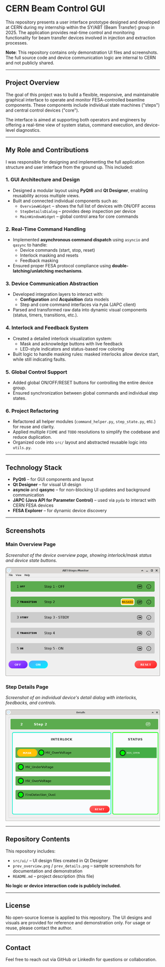 # CERN Beam Control GUI

This repository presents a user interface prototype designed and developed at CERN during my internship within the SY/ABT (Beam Transfer) group in 2025. The application provides real-time control and monitoring functionality for beam transfer devices involved in injection and extraction processes.

**Note**: This repository contains only demonstration UI files and screenshots. The full source code and device communication logic are internal to CERN and not publicly shared.

---

## Project Overview

The goal of this project was to build a flexible, responsive, and maintainable graphical interface to operate and monitor FESA-controlled beamline components. These components include individual state machines ("steps") and central control devices ("core").

The interface is aimed at supporting both operators and engineers by offering a real-time view of system status, command execution, and device-level diagnostics.

---

## My Role and Contributions

I was responsible for designing and implementing the full application structure and user interface from the ground up. This included:

### 1. GUI Architecture and Design

- Designed a modular layout using **PyQt6** and **Qt Designer**, enabling reusability across multiple views.
- Built and connected individual components such as:
  - `OverviewWidget` – shows the full list of devices with ON/OFF access
  - `StepDetailsDialog` – provides deep inspection per device
  - `MainWindowWidget` – global control area for core commands

### 2. Real-Time Command Handling

- Implemented **asynchronous command dispatch** using `asyncio` and `qasync` to handle:
  - Device commands (start, stop, reset)
  - Interlock masking and resets
  - Feedback masking
- Ensured proper FESA protocol compliance using **double-latching/unlatching mechanisms**.

### 3. Device Communication Abstraction

- Developed integration layers to interact with:
  - **Configuration** and **Acquisition** data models
  - Step and core command interfaces via `PyDA` (JAPC client)
- Parsed and transformed raw data into dynamic visual components (status, timers, transitions, etc.).

### 4. Interlock and Feedback System

- Created a detailed interlock visualization system:
  - Mask and acknowledge buttons with live feedback
  - LED-style indicators and status-based row coloring
- Built logic to handle masking rules: masked interlocks allow device start, while still indicating faults.

### 5. Global Control Support

- Added global ON/OFF/RESET buttons for controlling the entire device group.
- Ensured synchronization between global commands and individual step states.

### 6. Project Refactoring

- Refactored all helper modules (`command_helper.py`, `step_state.py`, etc.) for reuse and clarity.
- Applied multiple `FIXME` and `TODO` resolutions to simplify the codebase and reduce duplication.
- Organized code into `src/` layout and abstracted reusable logic into `utils.py`.

---

## Technology Stack

- **PyQt6** – for GUI components and layout
- **Qt Designer** – for visual UI design
- **asyncio** and **qasync** – for non-blocking UI updates and background communication
- **JAPC (Java API for Parameter Control)** – used via `pyda` to interact with CERN FESA devices
- **FESA Explorer** – for dynamic device discovery

---

## Screenshots

### Main Overview Page

_Screenshot of the device overview page, showing interlock/mask status and device state buttons._

![Overview Screenshot](prev_overview.png)

### Step Details Page

_Screenshot of an individual device's detail dialog with interlocks, feedbacks, and controls._

![Details Screenshot](prev_details.png)

---

## Repository Contents

This repository includes:

- `src/ui/` – UI design files created in Qt Designer
- `prev_overview.png` / `prev_details.png` – sample screenshots for documentation and demonstration
- `README.md` – project description (this file)

**No logic or device interaction code is publicly included.**

---


## License

No open-source license is applied to this repository. The UI designs and visuals are provided for reference and demonstration only. For usage or reuse, please contact the author.

---

## Contact

Feel free to reach out via GitHub or LinkedIn for questions or collaboration.
